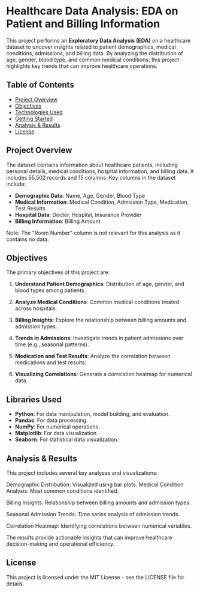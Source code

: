 # Healthcare Data Analysis: EDA on Patient and Billing Information

This project performs an **Exploratory Data Analysis (EDA)** on a healthcare dataset to uncover insights related to patient demographics, medical conditions, admissions, and billing data. By analyzing the distribution of age, gender, blood type, and common medical conditions, this project highlights key trends that can improve healthcare operations.

## Table of Contents
- [Project Overview](#project-overview)
- [Objectives](#objectives)
- [Technologies Used](#technologies-used)
- [Getting Started](#getting-started)
- [Analysis & Results](#analysis--results)
- [License](#license)

## Project Overview

The dataset contains information about healthcare patients, including personal details, medical conditions, hospital information, and billing data. It includes 55,502 records and 15 columns. Key columns in the dataset include:

- **Demographic Data**: Name, Age, Gender, Blood Type
- **Medical Information**: Medical Condition, Admission Type, Medication, Test Results
- **Hospital Data**: Doctor, Hospital, Insurance Provider
- **Billing Information**: Billing Amount

Note: The "Room Number" column is not relevant for this analysis as it contains no data.

## Objectives

The primary objectives of this project are:

1. **Understand Patient Demographics**: Distribution of age, gender, and blood types among patients.
   
2. **Analyze Medical Conditions**: Common medical conditions treated across hospitals.
   
3. **Billing Insights**: Explore the relationship between billing amounts and admission types.
   
4. **Trends in Admissions**: Investigate trends in patient admissions over time (e.g., seasonal patterns).
   
5. **Medication and Test Results**: Analyze the correlation between medications and test results.
    
6. **Visualizing Correlations**: Generate a correlation heatmap for numerical data.

## Libraries Used

- **Python**: For data manipulation, model building, and evaluation.
- **Pandas**: For data processing.
- **NumPy**: For numerical operations.
- **Matplotlib**: For data visualization.
- **Seaborn**: For statistical data visualization.

 ##  Analysis & Results
This project includes several key analyses and visualizations:

Demographic Distribution: Visualized using bar plots.
Medical Condition Analysis: Most common conditions identified.

Billing Insights: Relationship between billing amounts and admission types.

Seasonal Admission Trends: Time series analysis of admission trends.

Correlation Heatmap: Identifying correlations between numerical variables.

The results provide actionable insights that can improve healthcare decision-making and operational efficiency.

## License
This project is licensed under the MIT License - see the LICENSE file for details.



